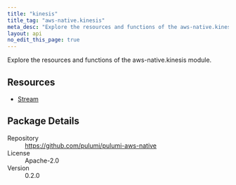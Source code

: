 ```yaml
---
title: "kinesis"
title_tag: "aws-native.kinesis"
meta_desc: "Explore the resources and functions of the aws-native.kinesis module."
layout: api
no_edit_this_page: true
---
```


<!-- WARNING: this file was generated by Pulumi Docs Generator. -->
<!-- Do not edit by hand unless you're certain you know what you are doing! -->

Explore the resources and functions of the aws-native.kinesis module.

<h2 id="resources">Resources</h2>
<ul class="api">
    <li><a href="stream" title="Stream"><span class="symbol resource"></span>Stream</a></li>
</ul>

<h2 id="package-details">Package Details</h2>
<dl class="package-details">
	<dt>Repository</dt>
	<dd><a href="https://github.com/pulumi/pulumi-aws-native">https://github.com/pulumi/pulumi-aws-native</a></dd>
	<dt>License</dt>
	<dd>Apache-2.0</dd>
	<dt>Version</dt>
	<dd>0.2.0</dd>
</dl>


